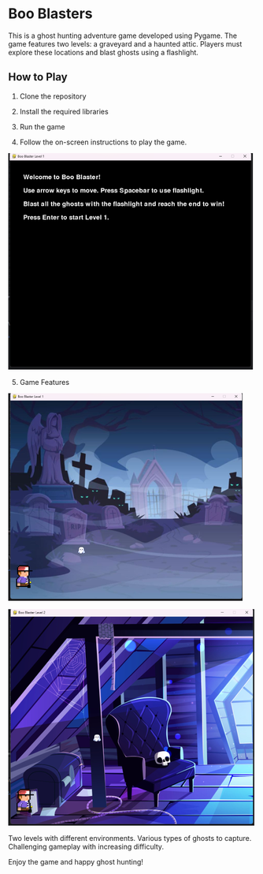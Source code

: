 # Boo Blasters

This is a ghost hunting adventure game developed using Pygame. The game features two levels: a graveyard and a haunted attic. Players must explore these locations and blast ghosts using a flashlight.

## How to Play

1. Clone the repository
   
2. Install the required libraries

3. Run the game

4. Follow the on-screen instructions to play the game.

![Instructions](media/game_instructions.png)

5. Game Features

![Game](media/game_level1.png)

![Game](media/game_level2.png)

Two levels with different environments.
Various types of ghosts to capture.
Challenging gameplay with increasing difficulty.

Enjoy the game and happy ghost hunting!